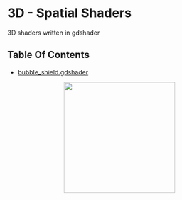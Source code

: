 
# 3D - Spatial Shaders
3D shaders written in gdshader 

## Table Of Contents
- [bubble_shield.gdshader](wave.gdshaderinc)
<div style="text-align: center;">
  <img src="https://github.com/wokidoo/Handy_Godot_Shaders/assets/77600208/1225afa5-9bc7-44dd-9372-efc8f0a27f81" width="250" />
</div>
